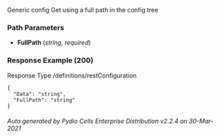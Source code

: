 






 
Generic config Get using a full path in the config tree  


### Path Parameters

 - **FullPath** (_string, required_) 




### Response Example (200)
Response Type /definitions/restConfiguration

```
{
  "Data": "string",
  "FullPath": "string"
}
```




###### Auto generated by Pydio Cells Enterprise Distribution v2.2.4 on 30-Mar-2021
